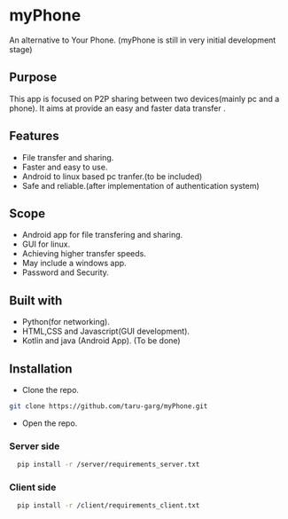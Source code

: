 # myPhone
An alternative to Your Phone. (myPhone is still in very initial development stage)

## Purpose
This app is focused on P2P sharing between two devices(mainly pc and a phone). It aims at provide an easy and faster data transfer .

## Features
* File transfer and sharing.
* Faster and easy to use.
* Android to linux based pc tranfer.(to be included)
* Safe and reliable.(after implementation of authentication system)

## Scope
  * Android app for file transfering and sharing.
  * GUI for linux.
  * Achieving higher transfer speeds.
  * May include a windows app.
  * Password and Security.
## Built with 
  * Python(for networking). 
  * HTML,CSS and Javascript(GUI development).
  * Kotlin and java (Android App). (To be done)
  
## Installation 
 * Clone the repo.
 ```sh
git clone https://github.com/taru-garg/myPhone.git
```
 * Open the repo.
 
 ### Server side
   ```sh
     pip install -r /server/requirements_server.txt
   ```
 ### Client side
   ```sh
     pip install -r /client/requirements_client.txt
   ```
